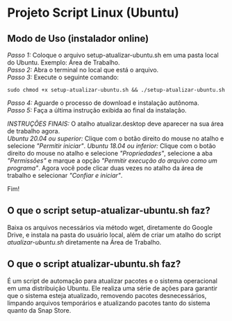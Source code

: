 # Projeto Script Linux (Ubuntu)

## Modo de Uso (instalador online)

_Passo 1:_ Coloque o arquivo setup-atualizar-ubuntu.sh em uma pasta local do Ubuntu. Exemplo: Área de Trabalho.  
_Passo 2:_ Abra o terminal no local que está o arquivo.  
_Passo 3:_ Execute o seguinte comando:  

    sudo chmod +x setup-atualizar-ubuntu.sh && ./setup-atualizar-ubuntu.sh
  
_Passo 4:_ Aguarde o processo de download e instalação autônoma.  
_Passo 5:_ Faça a última instrução exibida ao final da instalação.  

_INSTRUÇÕES FINAIS:_ O atalho atualizar.desktop deve aparecer na sua área de trabalho agora.  
_Ubuntu 20.04 ou superior:_ Clique com o botão direito do mouse no atalho e selecione _"Permitir iniciar"_.
_Ubuntu 18.04 ou inferior:_ Clique com o botão direito do mouse no atalho e selecione _"Propriedades"_, selecione a aba _"Permissões"_ e marque a opção _"Permitir execução do arquivo como um programa"_. Agora você pode clicar duas vezes no atalho da área de trabalho e selecionar _"Confiar e iniciar"_.

Fim!

## O que o script setup-atualizar-ubuntu.sh faz?

Baixa os arquivos necessários via método wget, diretamente do Google Drive, e instala na pasta do usuário local, além de criar um atalho do script _atualizar-ubuntu.sh_ diretamente na Área de Trabalho.

## O que o script atualizar-ubuntu.sh faz?

É um script de automação para atualizar pacotes e o sistema operacional em uma distribuição Ubuntu. Ele realiza uma série de ações para garantir que o sistema esteja atualizado, removendo pacotes desnecessários, limpando arquivos temporários e atualizando pacotes tanto do sistema quanto da Snap Store.  
